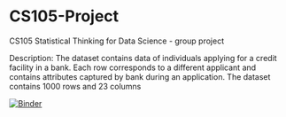 # CS105-Project
CS105 Statistical Thinking for Data Science - group project

Description: The dataset contains data of individuals applying for a credit facility in a bank. 
Each row corresponds to a different applicant and contains attributes captured by bank during an application. 
The dataset contains 1000 rows and 23 columns

[![Binder](https://mybinder.org/badge_logo.svg)](https://mybinder.org/v2/gh/xXxPMWxXx/CS105-Project.git/binder?labpath=CS105%20Project%20Submission%20Part%20I%202023.ipynb)


